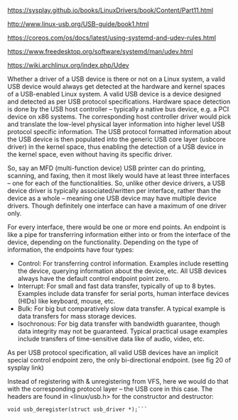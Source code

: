 
https://sysplay.github.io/books/LinuxDrivers/book/Content/Part11.html

http://www.linux-usb.org/USB-guide/book1.html

https://coreos.com/os/docs/latest/using-systemd-and-udev-rules.html

https://www.freedesktop.org/software/systemd/man/udev.html

https://wiki.archlinux.org/index.php/Udev

Whether a driver of a USB device is there or not on a Linux system, a valid USB device would always get detected at the hardware and kernel spaces of a USB-enabled Linux system. A valid USB device is a device designed and detected as per USB protocol specifications. Hardware space detection is done by the USB host controller – typically a native bus device, e.g. a PCI device on x86 systems. The corresponding host controller driver would pick and translate the low-level physical layer information into higher level USB protocol specific information. The USB protocol formatted information about the USB device is then populated into the generic USB core layer (usbcore driver) in the kernel space, thus enabling the detection of a USB device in the kernel space, even without having its specific driver.

So, say an MFD (multi-function device) USB printer can do printing, scanning, and faxing, then it most likely would have at least three interfaces – one for each of the functionalities. So, unlike other device drivers, a USB device driver is typically associated/written per interface, rather than the device as a whole – meaning one USB device may have multiple device drivers. Though definitely one interface can have a maximum of one driver only.

For every interface, there would be one or more end points. An endpoint is like a pipe for transferring information either into or from the interface of the device, depending on the functionality. Depending on the type of information, the endpoints have four types:

- Control: For transferring control information. Examples include resetting the device, querying information about the device, etc. All USB devices always have the default control endpoint point zero.
- Interrupt: For small and fast data transfer, typically of up to 8 bytes. Examples include data transfer for serial ports, human interface devices (HIDs) like keyboard, mouse, etc.
- Bulk: For big but comparatively slow data transfer. A typical example is data transfers for mass storage devices.
- Isochronous: For big data transfer with bandwidth guarantee, though data integrity may not be guaranteed. Typical practical usage examples include transfers of time-sensitive data like of audio, video, etc.

As per USB protocol specification, all valid USB devices have an implicit special control endpoint zero, the only bi-directional endpoint. (see fig 20 of sysplay link)

Instead of registering with & unregistering from VFS, here we would do that with the corresponding protocol layer – the USB core in this case. The headers are found in <linux/usb.h> for the constructor and destructor:

```int usb_register(struct usb_driver *driver);
void usb_deregister(struct usb_driver *);```

